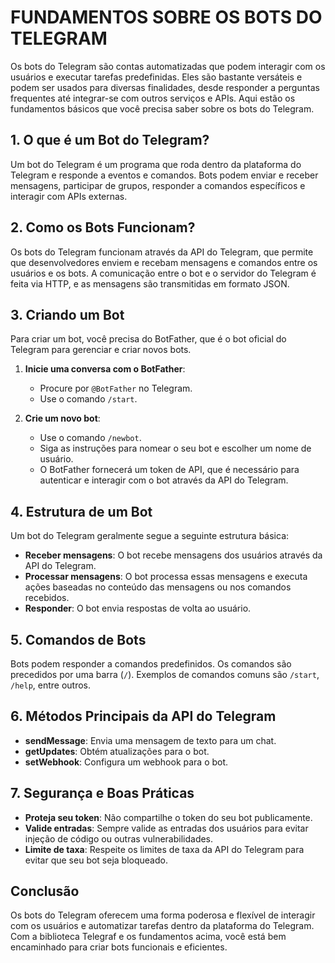 # FUNDAMENTOS SOBRE OS BOTS DO TELEGRAM
Os bots do Telegram são contas automatizadas que podem interagir com os usuários e executar tarefas predefinidas. Eles são bastante versáteis e podem ser usados para diversas finalidades, desde responder a perguntas frequentes até integrar-se com outros serviços e APIs. Aqui estão os fundamentos básicos que você precisa saber sobre os bots do Telegram.

## 1. O que é um Bot do Telegram?
Um bot do Telegram é um programa que roda dentro da plataforma do Telegram e responde a eventos e comandos. Bots podem enviar e receber mensagens, participar de grupos, responder a comandos específicos e interagir com APIs externas.

## 2. Como os Bots Funcionam?
Os bots do Telegram funcionam através da API do Telegram, que permite que desenvolvedores enviem e recebam mensagens e comandos entre os usuários e os bots. A comunicação entre o bot e o servidor do Telegram é feita via HTTP, e as mensagens são transmitidas em formato JSON.

## 3. Criando um Bot
Para criar um bot, você precisa do BotFather, que é o bot oficial do Telegram para gerenciar e criar novos bots.

1. **Inicie uma conversa com o BotFather**:
   - Procure por `@BotFather` no Telegram.
   - Use o comando `/start`.

2. **Crie um novo bot**:
   - Use o comando `/newbot`.
   - Siga as instruções para nomear o seu bot e escolher um nome de usuário.
   - O BotFather fornecerá um token de API, que é necessário para autenticar e interagir com o bot através da API do Telegram.

## 4. Estrutura de um Bot
Um bot do Telegram geralmente segue a seguinte estrutura básica:

- **Receber mensagens**: O bot recebe mensagens dos usuários através da API do Telegram.
- **Processar mensagens**: O bot processa essas mensagens e executa ações baseadas no conteúdo das mensagens ou nos comandos recebidos.
- **Responder**: O bot envia respostas de volta ao usuário.

## 5. Comandos de Bots
Bots podem responder a comandos predefinidos. Os comandos são precedidos por uma barra (`/`). Exemplos de comandos comuns são `/start`, `/help`, entre outros.

## 6. Métodos Principais da API do Telegram
- **sendMessage**: Envia uma mensagem de texto para um chat.
- **getUpdates**: Obtém atualizações para o bot.
- **setWebhook**: Configura um webhook para o bot.

## 7. Segurança e Boas Práticas
- **Proteja seu token**: Não compartilhe o token do seu bot publicamente.
- **Valide entradas**: Sempre valide as entradas dos usuários para evitar injeção de código ou outras vulnerabilidades.
- **Limite de taxa**: Respeite os limites de taxa da API do Telegram para evitar que seu bot seja bloqueado.

## Conclusão
Os bots do Telegram oferecem uma forma poderosa e flexível de interagir com os usuários e automatizar tarefas dentro da plataforma do Telegram. Com a biblioteca Telegraf e os fundamentos acima, você está bem encaminhado para criar bots funcionais e eficientes.